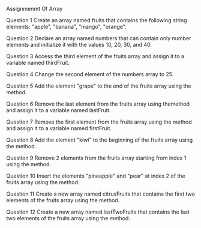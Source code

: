 Assignmenmt Of Array

Question 1
Create an array named fruits that contains the following string
elements: "apple", "banana", "mango", "orange".

Question 2
Declare an array named numbers that can contain only number
elements and initialize it with the values 10, 20, 30, and 40.

Question 3
Access the third element of the fruits array and assign it to a
variable named thirdFruit.

Question 4
Change the second element of the numbers array to
25. 

Question 5
Add the element "grape" to the end of the fruits array using the
method.

Question 6
Remove the last element from the fruits array using themethod and assign it to a variable named lastFruit.

Question 7
Remove the first element from the fruits array using the
method and assign it to a variable named firstFruit.

Question 8
Add the element "kiwi" to the beginning of the fruits array
using the method.

Question 9
Remove 2 elements from the fruits array starting from index 1
using the method.

Question 10
Insert the elements "pineapple" and "pear" at index 2 of the
fruits array using the method.

Question 11
Create a new array named citrusFruits that contains the first
two elements of the fruits array using the method.

Question 12
Create a new array named lastTwoFruits that contains the last
two elements of the fruits array using the method.

